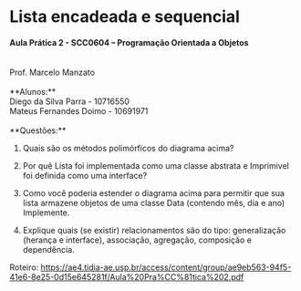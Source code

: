 # Lista encadeada e sequencial
<h4>Aula Prática 2 - SCC0604 – Programação Orientada a Objetos</h4><br>
Prof.	Marcelo	Manzato
<br><br>
**Alunos:**<br>
Diego da Silva Parra - 10716550<br>
Mateus Fernandes Doimo - 10691971<br>
<br>
**Questões:**

1. Quais são os métodos polimórficos do diagrama acima?

2. Por quê Lista foi	implementada como uma classe abstrata e Imprimivel foi definida como uma interface?

3. Como	você poderia estender o diagrama acima	para permitir	que	sua	lista	armazene objetos de uma classe Data (contendo mês, dia e ano) Implemente.

4. Explique quais (se existir) relacionamentos são do tipo: generalização (herança e interface), associação,	agregação,	composição	e	dependência.


Roteiro: https://ae4.tidia-ae.usp.br/access/content/group/ae9eb563-94f5-41e6-8e25-0d15e645281f/Aula%20Pra%CC%81tica%202.pdf
